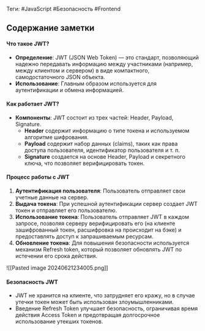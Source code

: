 Теги: #JavaScript #Безопасность #Frontend
## Содержание заметки
#### Что такое JWT?

- **Определение**: JWT (JSON Web Token) — это стандарт, позволяющий надежно передавать информацию между участниками (например, между клиентом и сервером) в виде компактного, самодостаточного JSON объекта.
- **Использование**: Главным образом используется для аутентификации и обмена информацией.

#### Как работает JWT?

- **Компоненты**: JWT состоит из трех частей: Header, Payload, Signature.
    - **Header** содержит информацию о типе токена и используемом алгоритме шифрования.
    - **Payload** содержит набор данных (claims), таких как права доступа пользователя, идентификатор пользователя и т. п.
    - **Signature** создается на основе Header, Payload и секретного ключа, что позволяет верифицировать токен.

#### Процесс работы с JWT

1. **Аутентификация пользователя**: Пользователь отправляет свои учетные данные на сервер.
2. **Выдача токена**: При успешной аутентификации сервер создает JWT токен и отправляет его пользователю.
3. **Использование токена**: Пользователь отправляет JWT в каждом запросе, позволяя серверу верифицировать его (на клиенте зашифрованный токен, расшифровка на происходит на бэке) и предоставлять доступ к запрашиваемым ресурсам.
4. **Обновление токена**: Для повышения безопасности используется механизм Refresh token, который позволяет обновлять JWT по истечении его срока действия.

![[Pasted image 20240621234005.png]]

#### Безопасность JWT

- JWT не хранится на клиенте, что затрудняет его кражу, но в случае утечки токен может быть использован злоумышленниками.
- Введение Refresh Token улучшает безопасность, ограничивая время действия Access Token и предотвращая долгосрочное использование утекших токенов.